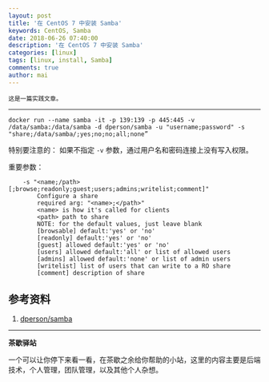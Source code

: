 ```yaml
---
layout: post
title: '在 CentOS 7 中安装 Samba'
keywords: CentOS, Samba
date: 2018-06-26 07:40:00
description: '在 CentOS 7 中安装 Samba'
categories: [linux]
tags: [linux, install, Samba]
comments: true
author: mai
---
```


    这是一篇实践文章。

----

```shell
docker run --name samba -it -p 139:139 -p 445:445 -v /data/samba:/data/samba -d dperson/samba -u "username;password" -s "share;/data/samba/;yes;no;no;all;none”
```

特别要注意的：
如果不指定 `-v` 参数，通过用户名和密码连接上没有写入权限。

重要参数：

```shell
	-s "<name;/path>[;browse;readonly;guest;users;admins;writelist;comment]"
        Configure a share
        required arg: "<name>;</path>"
        <name> is how it's called for clients
        <path> path to share
        NOTE: for the default values, just leave blank
        [browsable] default:'yes' or 'no'
        [readonly] default:'yes' or 'no'
        [guest] allowed default:'yes' or 'no'
        [users] allowed default:'all' or list of allowed users
        [admins] allowed default:'none' or list of admin users
        [writelist] list of users that can write to a RO share
        [comment] description of share
```

## 参考资料

1. [dperson/samba](https://github.com/dperson/samba)

----

**茶歇驿站**

一个可以让你停下来看一看，在茶歇之余给你帮助的小站，这里的内容主要是后端技术，个人管理，团队管理，以及其他个人杂想。


